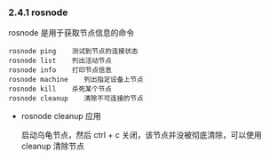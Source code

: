 ### 2.4.1 rosnode

rosnode 是用于获取节点信息的命令

```
rosnode ping    测试到节点的连接状态
rosnode list    列出活动节点
rosnode info    打印节点信息
rosnode machine    列出指定设备上节点
rosnode kill    杀死某个节点
rosnode cleanup    清除不可连接的节点
```

* rosnode cleanup 应用

  启动乌龟节点，然后 ctrl + c 关闭，该节点并没被彻底清除，可以使用 cleanup 清除节点



